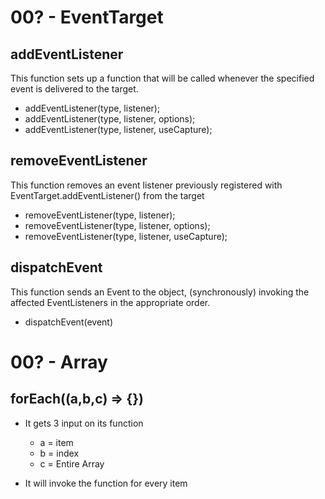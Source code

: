 # 00? - EventTarget

## addEventListener
This function sets up a function that will be called whenever the specified event is delivered to the target.

* addEventListener(type, listener);
* addEventListener(type, listener, options);
* addEventListener(type, listener, useCapture);

## removeEventListener
This function removes an event listener previously registered with EventTarget.addEventListener() from the target

* removeEventListener(type, listener);
* removeEventListener(type, listener, options);
* removeEventListener(type, listener, useCapture);

## dispatchEvent
This function sends an Event to the object, (synchronously) invoking the affected EventListeners in the appropriate order. 

* dispatchEvent(event)


# 00? - Array

## forEach((a,b,c) => {})
* It gets 3 input on its function

  * a = item
  * b = index
  * c = Entire Array

* It will invoke the function for every item